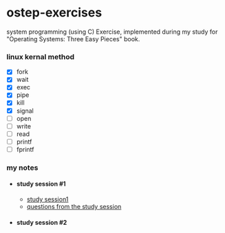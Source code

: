 # ostep-exercises
system programming (using C) Exercise,
implemented during my study for "Operating Systems: Three Easy Pieces" book.


### linux kernal method
- [X] fork
- [X] wait 
- [X] exec
- [X] pipe
- [X] kill
- [X] signal
- [ ] open
- [ ] write
- [ ] read
- [ ] printf
- [ ] fprintf

### my notes
* #### study session #1
  * [study session1](https://docs.google.com/document/d/1gYyEuf_8YhQ28jbhnH150_HsoRnPBNwaEBYhBGEW8Kg/edit)
  * [questions from the study session](https://docs.google.com/document/d/1pBg1EbzbM4VeLgnxthvhkE_NQn8soXRnUkPJHkkM17E/edit)
* #### study session #2
